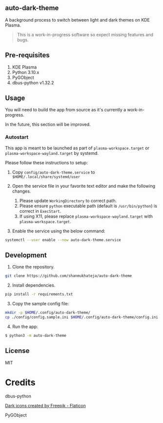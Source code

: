 ## auto-dark-theme

A background process to switch between light and dark themes on KDE Plasma.

> This is a work-in-progress software so expect missing features and bugs.

## Pre-requisites

1. KDE Plasma
2. Python 3.10.x
3. PyGObject
4. dbus-python v1.32.2

## Usage

You will need to build the app from source as it's currently a work-in-progress.

In the future, this section will be improved.

### Autostart

This app is meant to be launched as part of `plasma-workspace.target` or `plasma-workspace-wayland.target` by systemd.

Please follow these instructions to setup:

1. Copy `config/auto-dark-theme.service` to `$HOME/.local/share/systemd/user` 

2. Open the service file in your favorite text editor and make the following changes.

    1. Please update `WorkingDirectory` to correct path.  
    2. Please ensure `python` executable path (default is `/usr/bin/python`) is correct in `ExecStart`.
    3. If using X11, please replace `plasma-workspace-wayland.target` with `plasma-workspace.target`.

3. Enable the service using the below command:

```sh
systemctl --user enable --now auto-dark-theme.service
```

## Development

1. Clone the repository.

```sh
git clone https://github.com/shanmukhateja/auto-dark-theme
```

2. Install dependencies.

```sh
pip install -r requirements.txt
```

3. Copy the sample config file:

```sh
mkdir -p $HOME/.config/auto-dark-theme/
cp ./config/config.sample.ini $HOME/.config/auto-dark-theme/config.ini
```

4. Run the app:

```sh
$ python3 -m auto-dark-theme
```

## License

MIT

# Credits

dbus-python

<a href="https://www.flaticon.com/free-icons/dark" title="dark icons">Dark icons created by Freepik - Flaticon</a>

PyGObject
